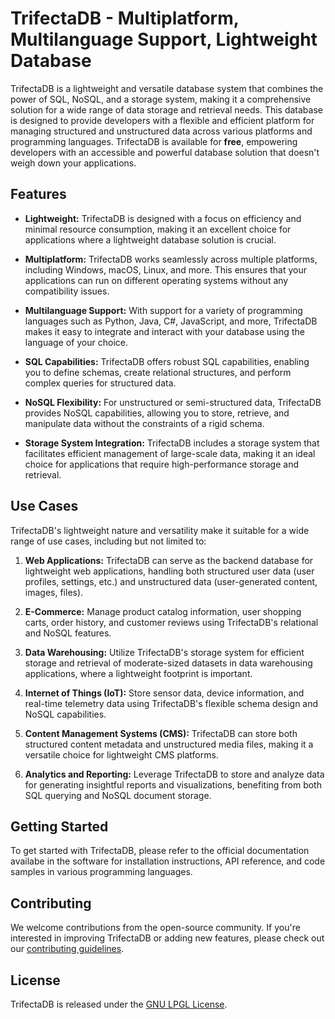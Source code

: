 # TrifectaDB - Multiplatform, Multilanguage Support, Lightweight Database

TrifectaDB is a lightweight and versatile database system that combines the power of SQL, NoSQL, and a storage system, making it a comprehensive solution for a wide range of data storage and retrieval needs. This database is designed to provide developers with a flexible and efficient platform for managing structured and unstructured data across various platforms and programming languages. TrifectaDB is available for **free**, empowering developers with an accessible and powerful database solution that doesn't weigh down your applications.

## Features

- **Lightweight:** TrifectaDB is designed with a focus on efficiency and minimal resource consumption, making it an excellent choice for applications where a lightweight database solution is crucial.

- **Multiplatform:** TrifectaDB works seamlessly across multiple platforms, including Windows, macOS, Linux, and more. This ensures that your applications can run on different operating systems without any compatibility issues.

- **Multilanguage Support:** With support for a variety of programming languages such as Python, Java, C#, JavaScript, and more, TrifectaDB makes it easy to integrate and interact with your database using the language of your choice.

- **SQL Capabilities:** TrifectaDB offers robust SQL capabilities, enabling you to define schemas, create relational structures, and perform complex queries for structured data.

- **NoSQL Flexibility:** For unstructured or semi-structured data, TrifectaDB provides NoSQL capabilities, allowing you to store, retrieve, and manipulate data without the constraints of a rigid schema.

- **Storage System Integration:** TrifectaDB includes a storage system that facilitates efficient management of large-scale data, making it an ideal choice for applications that require high-performance storage and retrieval.

## Use Cases

TrifectaDB's lightweight nature and versatility make it suitable for a wide range of use cases, including but not limited to:

1. **Web Applications:** TrifectaDB can serve as the backend database for lightweight web applications, handling both structured user data (user profiles, settings, etc.) and unstructured data (user-generated content, images, files).

2. **E-Commerce:** Manage product catalog information, user shopping carts, order history, and customer reviews using TrifectaDB's relational and NoSQL features.

3. **Data Warehousing:** Utilize TrifectaDB's storage system for efficient storage and retrieval of moderate-sized datasets in data warehousing applications, where a lightweight footprint is important.

4. **Internet of Things (IoT):** Store sensor data, device information, and real-time telemetry data using TrifectaDB's flexible schema design and NoSQL capabilities.

5. **Content Management Systems (CMS):** TrifectaDB can store both structured content metadata and unstructured media files, making it a versatile choice for lightweight CMS platforms.

6. **Analytics and Reporting:** Leverage TrifectaDB to store and analyze data for generating insightful reports and visualizations, benefiting from both SQL querying and NoSQL document storage.

## Getting Started

To get started with TrifectaDB, please refer to the official documentation availabe in the software for installation instructions, API reference, and code samples in various programming languages.

## Contributing

We welcome contributions from the open-source community. If you're interested in improving TrifectaDB or adding new features, please check out our [contributing guidelines](CONTRIBUTING.md).

## License

TrifectaDB is released under the [GNU LPGL License](LICENSE).
